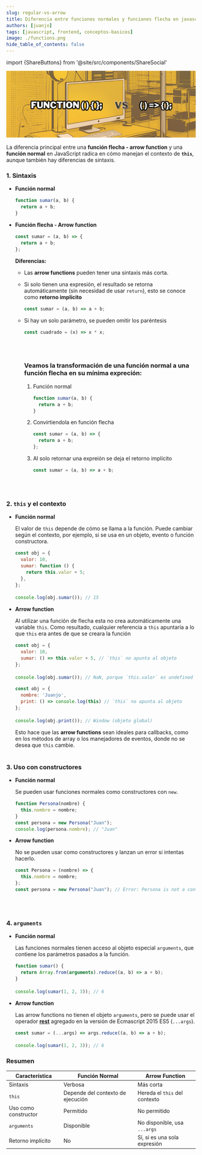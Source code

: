 ```yaml
---
slug: regular-vs-arrow
title: Diferencia entre funciones normales y funciones flecha en javascript
authors: [juanjo]
tags: [javascript, frontend, conceptos-basicos]
image: ./functions.png
hide_table_of_contents: false
---
```


import {ShareButtons} from '@site/src/components/ShareSocial'

![funciones JS](./functions.png)

La diferencia principal entre una **función flecha - arrow function** y una **función normal** en JavaScript <!-- truncate --> radica en cómo manejan el contexto de **`this`**, aunque también hay diferencias de sintaxis.

### 1. **Sintaxis**



- **Función normal**

  ```javascript
  function sumar(a, b) {
    return a + b;
  }
  ```

- **Función flecha - Arrow function**

  ```jsx showLineNumbers
  const sumar = (a, b) => {
    return a + b;
  };
  ```

  **Diferencias:**

  - Las **arrow functions** pueden tener una sintaxis más corta.
  - Si solo tienen una expresión, el resultado se retorna automáticamente (sin necesidad de usar `return`), esto se conoce como **retorno implícito**
    ```jsx
    const sumar = (a, b) => a + b;
    ```
  - Si hay un solo parámetro, se pueden omitir los paréntesis

    ```javascript
    const cuadrado = (x) => x * x;
    ```

    <br></br>

    ### Veamos la transformación de una función normal a una función flecha en su mínima expreción:

    1. Función normal

       ```javascript
       function sumar(a, b) {
         return a + b;
       }
       ```

    2. Convirtiendola en función flecha

       ```jsx showLineNumbers
       const sumar = (a, b) => {
         return a + b;
       };
       ```

    3. Al solo retornar una expreión se deja el retorno implícito

       ```jsx showLineNumbers
       const sumar = (a, b) => a + b;
       ```

  <br></br>

### 2. **`this` y el contexto**

- **Función normal**

  El valor de `this` depende de cómo se llama a la función. Puede cambiar según el contexto, por ejemplo, si se usa en un objeto, evento o función constructora.

  ```javascript
  const obj = {
    valor: 10,
    sumar: function () {
      return this.valor + 5;
    },
  };

  console.log(obj.sumar()); // 15
  ```

- **Arrow function**

  Al utilizar una función de flecha esta no crea automáticamente una variable `this`. Como resultado, cualquier referencia a `this` apuntaría a lo que `this` era antes de que se creara la función

  ```javascript
  const obj = {
    valor: 10,
    sumar: () => this.valor + 5, // `this` no apunta al objeto
  };

  console.log(obj.sumar()); // NaN, porque `this.valor` es undefined
  ```

  ```javascript
  const obj = {
    nombre: 'Juanjo',
    print: () => console.log(this) // `this` no apunta al objeto
  };

  console.log(obj.print()); // Window (objeto global)
  ```

  Esto hace que las **arrow functions** sean ideales para callbacks, como en los métodos de array o los manejadores de eventos, donde no se desea que `this` cambie.
  <br></br>

### 3. **Uso con constructores**

- **Función normal**

  Se pueden usar funciones normales como constructores con `new`.

  ```javascript
  function Persona(nombre) {
    this.nombre = nombre;
  }
  const persona = new Persona("Juan");
  console.log(persona.nombre); // "Juan"
  ```

- **Arrow function**

  No se pueden usar como constructores y lanzan un error si intentas hacerlo.

  ```javascript
  const Persona = (nombre) => {
    this.nombre = nombre;
  };
  const persona = new Persona("Juan"); // Error: Persona is not a constructor
  ```

  <br></br>

### 4. **`arguments`**

- **Función normal**

  Las funciones normales tienen acceso al objeto especial `arguments`, que contiene los parámetros pasados a la función.

  ```javascript
  function sumar() {
    return Array.from(arguments).reduce((a, b) => a + b);
  }

  console.log(sumar(1, 2, 3)); // 6
  ```

- **Arrow function**

  Las arrow functions no tienen el objeto `arguments`, pero se puede usar el operador [**rest**](https://developer.mozilla.org/es/docs/Web/JavaScript/Reference/Functions/rest_parameters) agregado en la versión de Ecmascript 2015 ES5 (`...args`).

  ```javascript
  const sumar = (...args) => args.reduce((a, b) => a + b);

  console.log(sumar(1, 2, 3)); // 6
  ```

### Resumen

| Característica       | Función Normal                    | Arrow Function                |
| -------------------- | --------------------------------- | ----------------------------- |
| Sintaxis             | Verbosa                           | Más corta                     |
| `this`               | Depende del contexto de ejecución | Hereda el `this` del contexto |
| Uso como constructor | Permitido                         | No permitido                  |
| `arguments`          | Disponible                        | No disponible, usa `...args`  |
| Retorno implícito    | No                                | Sí, si es una sola expresión  |


<ShareButtons />

